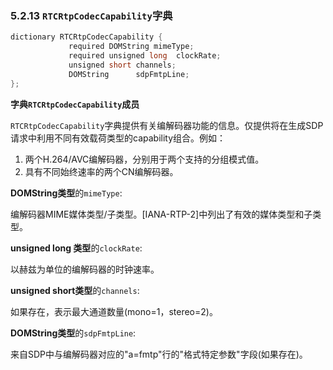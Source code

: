 ### 5.2.13 `RTCRtpCodecCapability`字典

```java
dictionary RTCRtpCodecCapability {
             required DOMString mimeType;
             required unsigned long  clockRate;
             unsigned short channels;
             DOMString      sdpFmtpLine;
};
```

**字典`RTCRtpCodecCapability`成员**

`RTCRtpCodecCapability`字典提供有关编解码器功能的信息。仅提供将在生成SDP请求中利用不同有效载荷类型的capability组合。例如：

1. 两个H.264/AVC编解码器，分别用于两个支持的分组模式值。
2. 具有不同始终速率的两个CN编解码器。

**DOMString类型**的`mimeType`:

编解码器MIME媒体类型/子类型。[IANA-RTP-2]中列出了有效的媒体类型和子类型。

**unsigned long 类型**的`clockRate`:

以赫兹为单位的编解码器的时钟速率。

**unsigned short类型**的`channels`:

如果存在，表示最大通道数量(mono=1，stereo=2)。

**DOMString类型**的`sdpFmtpLine`:

来自SDP中与编解码器对应的"a=fmtp"行的"格式特定参数"字段(如果存在)。

